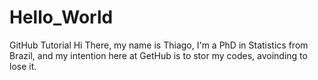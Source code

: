 # Hello_World
GitHub Tutorial
Hi There, my name is Thiago, I'm a PhD in Statistics from Brazil, and my intention here at GetHub is to stor my codes, avoinding to lose it.
